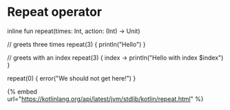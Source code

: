 # Repeat operator

inline fun repeat\(times: Int, action: \(Int\) -&gt; Unit\)





// greets three times repeat\(3\) { println\("Hello"\) }

// greets with an index repeat\(3\) { index -&gt; println\("Hello with index $index"\) }

repeat\(0\) { error\("We should not get here!"\) }







{% embed url="https://kotlinlang.org/api/latest/jvm/stdlib/kotlin/repeat.html" %}



